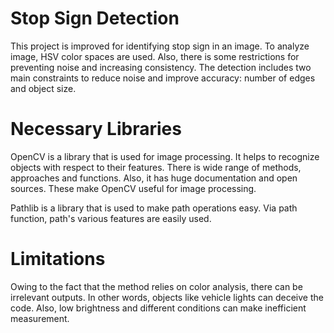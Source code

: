 # Stop Sign Detection
  This project is improved for identifying stop sign in an image. To analyze image, HSV color spaces are used. Also, there is some restrictions for preventing noise and increasing consistency. The detection includes two main constraints to reduce noise and improve accuracy: number of edges and object size. 

# Necessary Libraries
  OpenCV is a library that is used for image processing. It helps to recognize objects with respect to their features. There is wide range of methods, approaches and functions. Also, it has huge documentation and open sources. These make OpenCV useful for image processing.
  
  Pathlib is a library that is used to make path operations easy. Via path function, path's various features are easily used.

# Limitations
  Owing to the fact that the method relies on color analysis, there can be irrelevant outputs. In other words, objects like vehicle lights can deceive the code. Also, low brightness and different conditions can make inefficient measurement.

  
  

